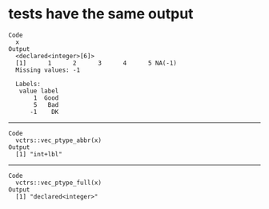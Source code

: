 # tests have the same output

    Code
      x
    Output
      <declared<integer>[6]>
      [1]      1      2      3      4      5 NA(-1)
      Missing values: -1
      
      Labels:
       value label
           1  Good
           5   Bad
          -1    DK

---

    Code
      vctrs::vec_ptype_abbr(x)
    Output
      [1] "int+lbl"

---

    Code
      vctrs::vec_ptype_full(x)
    Output
      [1] "declared<integer>"


